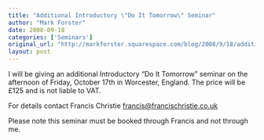 ```yaml
---
title: "Additional Introductory \"Do It Tomorrow\" Seminar"
author: "Mark Forster"
date: 2008-09-18
categories: ['Seminars']
original_url: "http://markforster.squarespace.com/blog/2008/9/18/additional-introductory-do-it-tomorrow-seminar.html"
layout: post
---
```


I will be giving an additional Introductory “Do It Tomorrow” seminar on the afternoon of Friday, October 17th in Worcester, England. The price will be £125 and is not liable to VAT.

For details contact Francis Christie francis@francischristie.co.uk

Please note this seminar must be booked through Francis and not through me.
